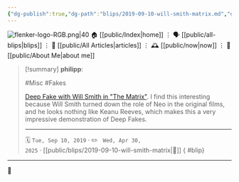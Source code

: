 ```yaml
---
{"dg-publish":true,"dg-path":"blips/2019-09-10-will-smith-matrix.md","dg-permalink":"2019/09/10/will-smith-matrix/","permalink":"/2019/09/10/will-smith-matrix/","title":"philipp @ 2019-09-10","created":"2019-09-10T00:00:00","updated":"2025-04-30T22:27:35"}
---
```



<div class="transclusion internal-embed is-loaded"><div class="markdown-embed">




![flenker-logo-RGB.png|40](/img/user/attachments/flenker-logo-RGB.png)
🏠 [[public/Index\|home]]  ⋮ 🗣️ [[public/all-blips\|blips]] ⋮  📝 [[public/All Articles\|articles]]  ⋮ 🕰️ [[public/now\|now]] ⋮ 🪪 [[public/About Me\|about me]]


</div></div>


> [!summary] **philipp**:
>
> #Misc #Fakes
>
> [Deep Fake with Will Smith in "The Matrix"](https://www.youtube.com/watch?v=1h-yy3h1u04). I find this interesting because Will Smith turned down the role of Neo in the original films, and he looks nothing like Keanu Reeves, which makes this a very impressive demonstration of Deep Fakes.
> - - -
>
> 🗓️ <code>Tue, Sep 10, 2019</code>  · ✏️ <code> Wed, Apr 30, 2025</code>  · [[public/blips/2019-09-10-will-smith-matrix\|🔗]]
{ #blip}


- - -

 👾

